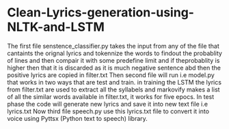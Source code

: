 # Clean-Lyrics-generation-using-NLTK-and-LSTM

The first file senstence_classifier.py takes the input from any of the file that cantaints the orignal lyrics and tokennize the words to findout the probablity of lines and then compair it with some predefine limit and if theprobablity is higher then that it is discarded as it is much negative sentence abd then the positive lyrics are copied in filter.txt
Then second file will run i.e model.py that works in two ways that are test and train. in training the LSTM the lyrics from filter.txt are used to extract all the syllabels and markovify makes a list of all the similar words available in filter.txt, it works for five epocs. In test phase the code will generate new lyrics and save it into new text file i.e lyrics.txt
Now third file speech.py use this lyrics.txt file to convert it into voice using Pyttsx (Python text to speech) library.
